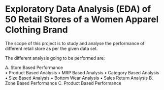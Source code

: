 # Exploratory Data Analysis (EDA) of 50 Retail Stores of a Women Apparel Clothing Brand

The scope of this project is to study and analyse the performance of different retail store as per the given data set.

The different analysis going to be performed are:

A.	Store Based Performance<br>
   •	Product Based Analysis
   •	MRP Based Analysis
   •	Category Based Analysis
   •	Size Based Analysis
   •	Bottom Wear Analysis
   •	Sales Return Analysis
B.	Zone Based Performance
C.	Product Based Performance

